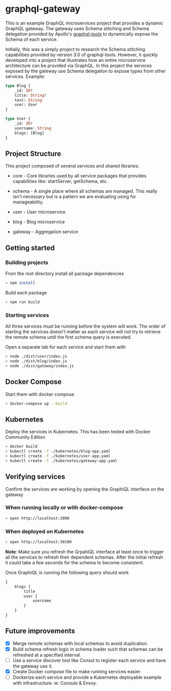 # graphql-gateway

This is an example GraphQL microservices project that provides a dynamic GraphQL gateway.  The gateway uses Schema stitching and Schema delegation provided by Apollo's [graphql-tools](https://github.com/apollographql/graphql-tools) to dynamically expose the Schema of each service.

Initially, this was a simply project to research the Schema stitching capabilities provided by version 3.0 of graphql-tools.  However, it quickly developed into a project that illustrates how an entire microservice architecture can be provided via GraphQL.  In this project the services exposed by the gateway use Schema delegation to expose types from other services.  Example:

```graphql
type Blog {
    _id: ID!
    title: String!
    text: String
    user: User
}

type User {
    _id: ID!
    username: String
    blogs: [Blog]
}
```

## Project Structure

This project composed of several services and shared libraries:

* core - Core libraries used by all service packages that provides capabilities like: startServer, getSchema, etc.

* schema - A single place where all schemas are managed.  This really isn't necessary but is a pattern we are evaluating using for manageability.

* user - User microservice

* blog - Blog microservice

* gateway - Aggregation service

## Getting started

### Building projects

From the root directory install all package dependencies

```sh
> npm install
```

Build each package

```sh
> npm run build
```

### Starting services

All three services must be running before the system will work.  The order of starting the services doesn't matter as each service will not try to retrieve the remote schema until the first schema query is executed.

Open a separate tab for each service and start them with

```sh
> node ./dist/user/index.js
> node ./dist/blog/index.js
> node ./dist/gateway/index.js
```

## Docker Compose

Start them with docker compose

```sh
> docker-compose up --build
```

## Kubernetes

Deploy the services in Kubernetes.  This has been tested with Docker Community Edition

```sh
> docker build
> kubectl create -f ./kubernetes/blog-app.yaml
> kubectl create -f ./kubernetes/user-app.yaml
> kubectl create -f ./kubernetes/gateway-app.yaml
```

## Verifying services

Confirm the services are working by opening the GraphiQL interface on the gateway

### When running locally or with docker-compose

```sh
> open http://localhost:3000
```

### When deployed on Kubernetes

```sh
> open http://localhost:30100
```

**Note**: Make sure you refresh the GrpahiQL interface at least once to trigger all the services to refresh their dependent schemas.  After the initial refresh it could take a few seconds for the schema to become consistent.

Once GraphiQL is running the following query should work

```graphql
{
    blogs {
        title
        user {
            username
        }
    }
}
```

## Future improvements

- [x] Merge remote schemas with local schemas to avoid duplication.
- [x] Build schema refresh logic in schema loader such that schemas can be refreshed at a specified interval.
- [ ] Use a service discover tool like Consul to register each service and have the gateway use it.
- [x] Create Docker compose file to make running services easier
- [ ] Dockerize each service and provide a Kubernetes deployable example with infrastructure.  ie: Consule & Envoy.
